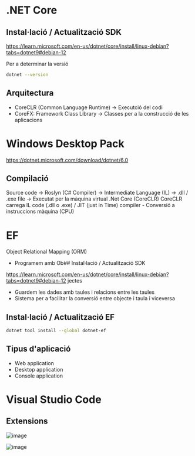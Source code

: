 # .NET Core

## Instal·lació / Actualització SDK

https://learn.microsoft.com/en-us/dotnet/core/install/linux-debian?tabs=dotnet9#debian-12

Per a determinar la versió

```bash
dotnet --version
``` 

## Arquitectura

* CoreCLR (Common Language Runtime) -> Executció del codi
* CoreFX: Framework Class Library -> Classes per a la construcció de les aplicacions

# Windows Desktop Pack

https://dotnet.microsoft.com/download/dotnet/6.0


## Compilació

Source code -> Roslyn (C# Compiler) -> Intermediate Language (IL) -> .dll / .exe file -> Executat per la màquina virtual .Net Core (CoreCLR) 
CoreCLR carrega IL code (.dll o .exe) / JIT (just in Time) compiler - Conversió a instruccions màquina (CPU)  

# EF

Object Relational Mapping (ORM)
* Programem amb Ob## Instal·lació / Actualització SDK

https://learn.microsoft.com/en-us/dotnet/core/install/linux-debian?tabs=dotnet9#debian-12
jectes
* Guardem les dades amb taules i relacions entre les taules
* Sistema per a facilitar la conversió entre objecte i taula i viceversa

## Instal·lació / Actualització EF

```bash
dotnet tool install --global dotnet-ef
```

## Tipus d'aplicació

* Web application
* Desktop application
* Console application 

# Visual Studio Code
## Extensions

![image](https://github.com/user-attachments/assets/40b1ea28-dc9f-4dcc-b49e-a825db0dd256)

![image](https://github.com/user-attachments/assets/a2efa583-f937-4992-a975-f25354668e70)


